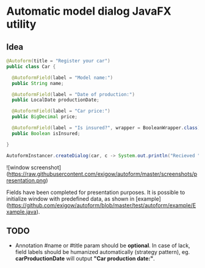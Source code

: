 Automatic model dialog JavaFX utility
=====================================

Idea
----

```Java
@Autoform(title = "Register your car")
public class Car {

  @AutoformField(label = "Model name:")
  public String name;

  @AutoformField(label = "Date of production:")
  public LocalDate productionDate;

  @AutoformField(label = "Car price:")
  public BigDecimal price;

  @AutoformField(label = "Is insured?", wrapper = BooleanWrapper.class)
  public Boolean isInsured;

}
```

```Java
AutoformInstancer.createDialog(car, c -> System.out.println("Recieved " + c));
```

![window screenshot] (https://raw.githubusercontent.com/exigow/autoform/master/screenshots/presentation.png)

Fields have been completed for presentation purposes. It is possible to initialize window with predefined data, as shown in [example] (https://github.com/exigow/autoform/blob/master/test/autoform/example/Example.java).

TODO
----
* Annotation #name or #title param should be **optional**. In case of lack, field labels should be humanized automatically (strategy pattern), eg. __carProductionDate__ will output __"Car production date:"__.
